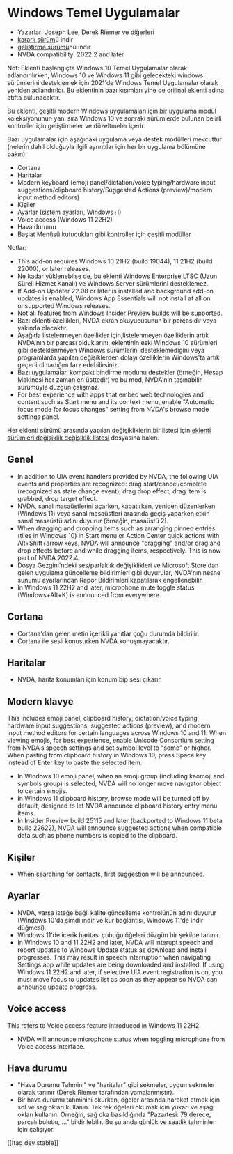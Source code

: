 # Windows Temel Uygulamalar #

* Yazarlar: Joseph Lee, Derek Riemer ve diğerleri
* [kararlı sürüm][1]ü indir
* [geliştirme sürümü][2]nü indir
* NVDA compatibility: 2022.2 and later

Not: Eklenti başlangıçta Windows 10 Temel Uygulamalar olarak
adlandırılırken, Windows 10 ve Windows 11 gibi gelecekteki windows
sürümlerini desteklemek için 2021'de Windows Temel Uygulamalar olarak
yeniden adlandırıldı. Bu eklentinin bazı kısımları yine de orijinal eklenti
adına atıfta bulunacaktır.

Bu eklenti, çeşitli modern Windows uygulamaları için bir uygulama modül
koleksiyonunun yanı sıra Windows 10 ve sonraki sürümlerde bulunan belirli
kontroller için geliştirmeler ve düzeltmeler içerir.

Bazı uygulamalar için aşağıdaki uygulama veya destek modülleri  mevcuttur
(nelerin dahil olduğuyla ilgili ayrıntılar için her bir uygulama bölümüne
bakın):

* Cortana
* Haritalar
* Modern keyboard (emoji panel/dictation/voice typing/hardware input
  suggestions/clipboard history/Suggested Actions (preview)/modern input
  method editors)
* Kişiler
* Ayarlar (sistem ayarları, Windows+I)
* Voice access (Windows 11 22H2)
* Hava durumu
* Başlat Menüsü kutucukları gibi kontroller için çeşitli modüller

Notlar:

* This add-on requires Windows 10 21H2 (build 19044), 11 21H2 (build 22000),
  or later releases.
* Ne kadar yüklenebilse de, bu eklenti Windows Enterprise LTSC (Uzun Süreli
  Hizmet Kanalı) ve Windows Server sürümlerini desteklemez.
* If Add-on Updater 22.08 or later is installed and background add-on
  updates is enabled, Windows App Essentials will not install at all on
  unsupported Windows releases.
* Not all features from Windows Insider Preview builds will be supported.
* Bazı eklenti özellikleri, NVDA ekran okuyucusunun bir parçasıdır veya
  yakında olacaktır.
* Aşağıda listelenmeyen özellikler için,listelenmeyen özelliklerin artık
  NVDA'nın bir parçası olduklarını, eklentinin eski Windows 10 sürümleri
  gibi desteklenmeyen Windows sürümlerini desteklemediğini veya programlarda
  yapılan değişiklerden dolayı özelliklerin Windows'ta artık geçerli
  olmadığını farz edebilirsiniz.
* Bazı uygulamalar, kompakt bindirme modunu destekler (örneğin, Hesap
  Makinesi her zaman en üsttedir) ve bu mod, NVDA'nın taşınabilir sürümüyle
  düzgün çalışmaz.
* For best experience with apps that embed web technologies and content such
  as Start menu and its context menu, enable "Automatic focus mode for focus
  changes" setting from NVDA's browse mode settings panel.

Her eklenti sürümü arasında yapılan değişikliklerin bir listesi için
[eklenti sürümleri değişiklik değişiklik listesi][3] dosyasına bakın.

## Genel

* In addition to UIA event handlers provided by NVDA, the following UIA
  events and properties are recognized: drag start/cancel/complete
  (recognized as state change event), drag drop effect, drag item is
  grabbed, drop target effect.
* NVDA, sanal masaüstlerini açarken, kapatırken, yeniden düzenlerken
  (Windows 11) veya sanal masaüstleri arasında geçiş yaparken etkin sanal
  masaüstü adını duyurur (örneğin, masaüstü 2).
* When dragging and dropping items such as arranging pinned entries (tiles
  in Windows 10) in Start menu or Action Center quick actions with
  Alt+Shift+arrow keys, NVDA will announce "dragging" and/or drag and drop
  effects before and while dragging items, respectively. This is now part of
  NVDA 2022.4.
* Dosya Gezgini'ndeki ses/parlaklık değişiklikleri ve Microsoft Store'dan
  gelen uygulama güncelleme bildirimleri gibi duyurular, NVDA'nın nesne
  sunumu ayarlarından Rapor Bildirimleri kapatılarak engellenebilir.
* In Windows 11 22H2 and later, microphone mute toggle status
  (Windows+Alt+K) is announced from everywhere.

## Cortana

* Cortana'dan gelen metin içerikli yanıtlar çoğu durumda bildirilir.
* Cortana ile sesli konuşurken NVDA konuşmayacaktır.

## Haritalar

* NVDA, harita konumları için konum bip sesi çıkarır.

## Modern klavye

This includes emoji panel, clipboard history, dictation/voice typing,
hardware input suggestions, suggested actions (preview), and modern input
method editors for certain languages across Windows 10 and 11. When viewing
emojis, for best experience, enable Unicode Consortium setting from NVDA's
speech settings and set symbol level to "some" or higher. When pasting from
clipboard history in Windows 10, press Space key instead of Enter key to
paste the selected item.

* In Windows 10 emoji panel, when an emoji group (including kaomoji and
  symbols group) is selected, NVDA will no longer move navigator object to
  certain emojis.
* In Windows 11 clipboard history, browse mode will be turned off by
  default, designed to let NVDA announce clipboard history entry menu items.
* In Insider Preview build 25115 and later (backported to Windows 11 beta
  build 22622), NVDA will announce suggested actions when compatible data
  such as phone numbers is copied to the clipboard.

## Kişiler

* When searching for contacts, first suggestion will be announced.

## Ayarlar

* NVDA, varsa isteğe bağlı kalite güncelleme kontrolünün adını duyurur
  (Windows 10'da şimdi indir ve kur bağlantısı, Windows 11'de indir
  düğmesi).
* Windows 11'de içerik haritası çubuğu öğeleri düzgün bir şekilde tanınır.
* In Windows 10 and 11 22H2 and later, NVDA will interupt speech and report
  updates to Windows Update status as download and install progresses. This
  may result in speech interruption when navigating Settings app while
  updates are being downloaded and installed. If using Windows 11 22H2 and
  later, if selective UIA event registration is on, you must move focus to
  updates list as soon as they appear so NVDA can announce update progress.

## Voice access

This refers to Voice access feature introduced in Windows 11 22H2.

* NVDA will announce microphone status when toggling microphone from Voice
  access interface.

## Hava durumu

* "Hava Durumu Tahmini" ve "haritalar" gibi sekmeler, uygun sekmeler olarak
  tanınır (Derek Riemer tarafından yamalanmıştır).
* Bir hava durumu tahminini okurken, öğeler arasında hareket etmek için sol
  ve sağ okları kullanın. Tek tek öğeleri okumak için yukarı ve aşağı okları
  kullanın. Örneğin, sağ oka basıldığında "Pazartesi: 79 derece, parçalı
  bulutlu, ..." bildirilebilir. Bu şu anda günlük ve saatlik tahminler için
  çalışıyor.

[[!tag dev stable]]

[1]: https://addons.nvda-project.org/files/get.php?file=w10

[2]: https://addons.nvda-project.org/files/get.php?file=w10-dev

[3]: https://github.com/josephsl/wintenapps/wiki/w10changelog
